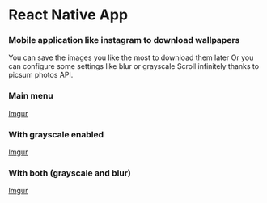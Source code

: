 # React Native App
### Mobile application like instagram to download wallpapers

You can save the images you like the most to download them later
Or you can configure some settings like blur or grayscale
Scroll infinitely thanks to picsum photos API.

### Main menu
[Imgur](https://imgur.com/qwnm8mT)

### With grayscale enabled
[Imgur](https://imgur.com/fc1zTeB)

### With both (grayscale and blur)
[Imgur](https://imgur.com/1iyGfrO)
